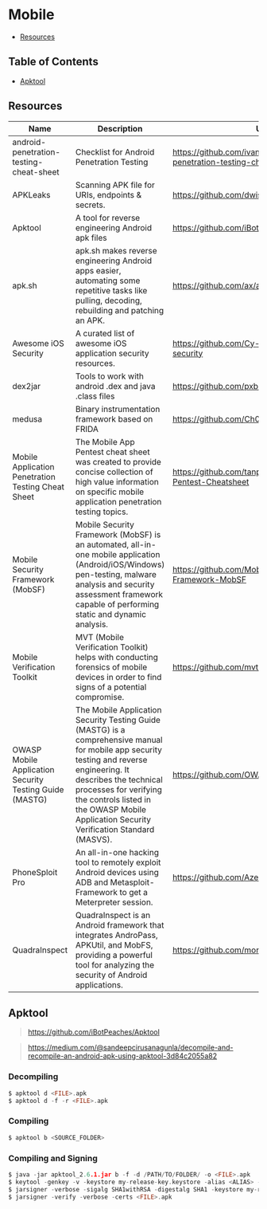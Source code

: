 # Mobile

- [Resources](https://github.com/0xsyr0/Awesome-Cybersecurity-Handbooks/blob/main/handbooks/mobile.md#Resource)

## Table of Contents

- [Apktool](https://github.com/0xsyr0/Awesome-Cybersecurity-Handbooks/blob/main/handbooks/mobile.md#Apktool)

## Resources

| Name | Description | URL |
| --- | --- | --- |
| android-penetration-testing-cheat-sheet | Checklist for Android Penetration Testing | https://github.com/ivan-sincek/android-penetration-testing-cheat-sheet |
| APKLeaks | Scanning APK file for URIs, endpoints & secrets. | https://github.com/dwisiswant0/apkleaks |
| Apktool | A tool for reverse engineering Android apk files | https://github.com/iBotPeaches/Apktool |
| apk.sh | apk.sh makes reverse engineering Android apps easier, automating some repetitive tasks like pulling, decoding, rebuilding and patching an APK. | https://github.com/ax/apk.sh |
| Awesome iOS Security | A curated list of awesome iOS application security resources. | https://github.com/Cy-clon3/awesome-ios-security |
| dex2jar | Tools to work with android .dex and java .class files | https://github.com/pxb1988/dex2jar |
| medusa | Binary instrumentation framework based on FRIDA | https://github.com/Ch0pin/medusa |
| Mobile Application Penetration Testing Cheat Sheet | The Mobile App Pentest cheat sheet was created to provide concise collection of high value information on specific mobile application penetration testing topics. | https://github.com/tanprathan/MobileApp-Pentest-Cheatsheet |
| Mobile Security Framework (MobSF) | Mobile Security Framework (MobSF) is an automated, all-in-one mobile application (Android/iOS/Windows) pen-testing, malware analysis and security assessment framework capable of performing static and dynamic analysis. | https://github.com/MobSF/Mobile-Security-Framework-MobSF |
| Mobile Verification Toolkit | MVT (Mobile Verification Toolkit) helps with conducting forensics of mobile devices in order to find signs of a potential compromise. | https://github.com/mvt-project/mvt |
| OWASP Mobile Application Security Testing Guide (MASTG) | The Mobile Application Security Testing Guide (MASTG) is a comprehensive manual for mobile app security testing and reverse engineering. It describes the technical processes for verifying the controls listed in the OWASP Mobile Application Security Verification Standard (MASVS). | https://github.com/OWASP/owasp-mastg |
| PhoneSploit Pro | An all-in-one hacking tool to remotely exploit Android devices using ADB and Metasploit-Framework to get a Meterpreter session. | https://github.com/AzeemIdrisi/PhoneSploit-Pro |
| QuadraInspect | QuadraInspect is an Android framework that integrates AndroPass, APKUtil, and MobFS, providing a powerful tool for analyzing the security of Android applications. | https://github.com/morpheuslord/QuadraInspect |

## Apktool

> https://github.com/iBotPeaches/Apktool

> https://medium.com/@sandeepcirusanagunla/decompile-and-recompile-an-android-apk-using-apktool-3d84c2055a82

### Decompiling

```c
$ apktool d <FILE>.apk
$ apktool d -f -r <FILE>.apk
```

### Compiling

```c
$ apktool b <SOURCE_FOLDER>
```

### Compiling and Signing

```c
$ java -jar apktool_2.6.1.jar b -f -d /PATH/TO/FOLDER/ -o <FILE>.apk
$ keytool -genkey -v -keystore my-release-key.keystore -alias <ALIAS> -keyalg RSA -keysize 2048 -validity 10000
$ jarsigner -verbose -sigalg SHA1withRSA -digestalg SHA1 -keystore my-release-key.keystore <FILE>.apk <ALIAS>
$ jarsigner -verify -verbose -certs <FILE>.apk
```
